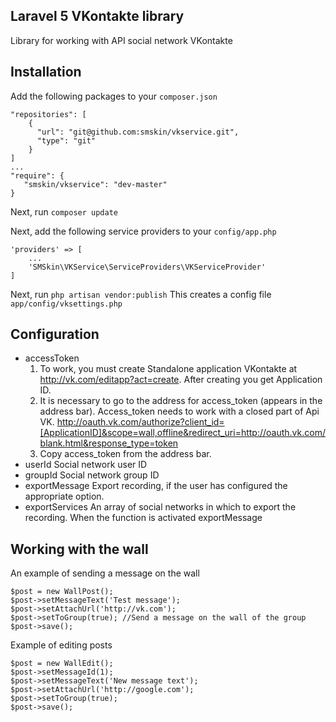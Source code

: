 Laravel 5 VKontakte library
-------------------------
Library for working with API social network VKontakte

Installation
-------------
Add the following packages to your `composer.json`
```
"repositories": [
	{
      "url": "git@github.com:smskin/vkservice.git",
      "type": "git"
    }
]
...
"require": {
   "smskin/vkservice": "dev-master"
}
```
Next, run `composer update`

Next, add the following service providers to your `config/app.php`
```
'providers' => [
	...
	'SMSkin\VKService\ServiceProviders\VKServiceProvider'
]
```
Next, run `php artisan vendor:publish`
This creates a config file `app/config/vksettings.php`

Configuration
-------------

 - accessToken
	1. To work, you must create Standalone application VKontakte at http://vk.com/editapp?act=create. After creating you get Application ID.
	2. It is necessary to go to the address for access_token (appears in the address bar).
	Access_token needs to work with a closed part of Api VK.
	http://oauth.vk.com/authorize?client_id=[ApplicationID]&scope=wall,offline&redirect_uri=http://oauth.vk.com/blank.html&response_type=token
	3.  Copy access_token from the address bar.
 - userId
    Social network user ID
 - groupId
    Social network group ID
 - exportMessage 
    Export recording, if the user has configured the appropriate option.
 - exportServices
    An array of social networks in which to export the recording. When the function is activated exportMessage
    
Working with the wall
-------------
An example of sending a message on the wall
```
$post = new WallPost();
$post->setMessageText('Test message');
$post->setAttachUrl('http://vk.com');
$post->setToGroup(true); //Send a message on the wall of the group
$post->save();
```
Example of editing posts
```
$post = new WallEdit();
$post->setMessageId(1);
$post->setMessageText('New message text');
$post->setAttachUrl('http://google.com');
$post->setToGroup(true);
$post->save();
```